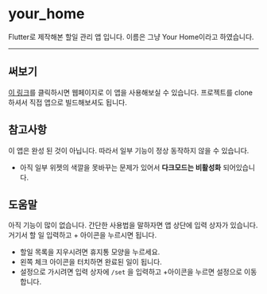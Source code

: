 # your_home

Flutter로 제작해본 할일 관리 앱 입니다. 이름은 그냥 Your Home이라고 하였습니다.

---

## 써보기
[이 링크](https://your-home-app.web.app)를 클릭하시면 웹페이지로 이 앱을 사용해보실 수 있습니다.
프로젝트를 clone하셔서 직접 앱으로 빌드해보셔도 됩니다.

## 참고사항

이 앱은 완성 된 것이 아닙니다. 따라서 일부 기능이 정상 동작하지 않을 수 있습니다.
- 아직 일부 위젯의 색깔을 못바꾸는 문제가 있어서 **다크모드는 비활성화** 되어있습니다.

## 도움말
아직 기능이 많이 없습니다. 
간단한 사용법을 말하자면 앱 상단에 입력 상자가 있습니다. 
거기서 할 일 입력하고 + 아이콘을 누르시면 됩니다.  

- 할일 목록을 지우시려면 휴지통 모양을 누르세요.
- 왼쪽 체크 아이콘을 터치하면 완료된 일이 됩니다.
- 설정으로 가시려면 입력 상자에 `/set` 을 입력하고 +아이콘을 누르면 설정으로 이동합니다.

